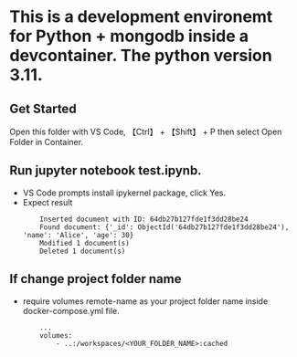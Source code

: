 # This is a development environemt for Python + mongodb inside a devcontainer. The python version 3.11. 

## Get Started
Open this folder with VS Code, 【Ctrl】 + 【Shift】 + P then select Open Folder in Container. 

## Run jupyter notebook test.ipynb.  
- VS Code prompts install ipykernel package, click Yes.
- Expect result 
    ```
        Inserted document with ID: 64db27b127fde1f3dd28be24
        Found document: {'_id': ObjectId('64db27b127fde1f3dd28be24'), 'name': 'Alice', 'age': 30}
        Modified 1 document(s)
        Deleted 1 document(s)
    ```
## If change project folder name 
- require volumes remote-name as your project folder name inside docker-compose.yml file.
    ```
        ... 
        volumes:
            - ..:/workspaces/<YOUR_FOLDER_NAME>:cached 
    ```

